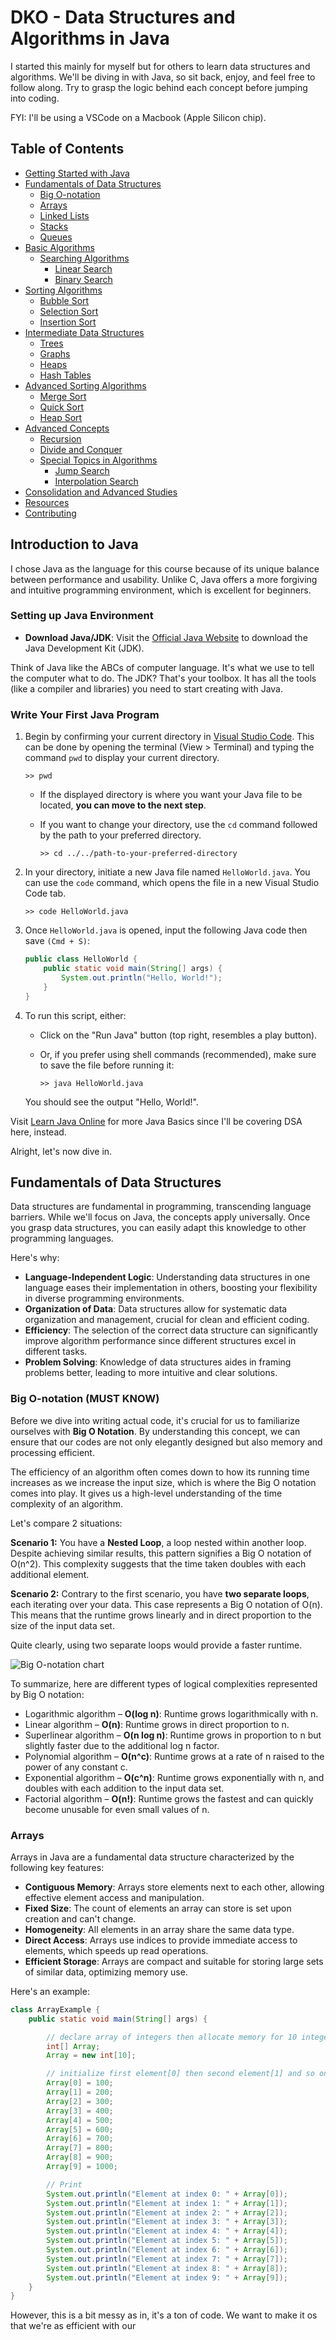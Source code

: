 # DKO - Data Structures and Algorithms in Java

I started this mainly for myself but for others to learn data structures and algorithms. We'll be diving in with Java, so sit back, enjoy, and feel free to follow along. Try to grasp the logic behind each concept before jumping into coding.

FYI: I'll be using a VSCode on a Macbook (Apple Silicon chip).

## Table of Contents

- [Getting Started with Java](#getting-started-with-java)
- [Fundamentals of Data Structures](#fundamentals-of-data-structures)
  - [Big O-notation](#bigonotation)
  - [Arrays](#arrays)
  - [Linked Lists](#linked-lists)
  - [Stacks](#stacks)
  - [Queues](#queues)
- [Basic Algorithms](#basic-algorithms)
  - [Searching Algorithms](#searching-algorithms)
    - [Linear Search](#linear-search)
    - [Binary Search](#binary-search)
- [Sorting Algorithms](#sorting-algorithms)
  - [Bubble Sort](#bubble-sort)
  - [Selection Sort](#selection-sort)
  - [Insertion Sort](#insertion-sort)
- [Intermediate Data Structures](#intermediate-data-structures)
  - [Trees](#trees)
  - [Graphs](#graphs)
  - [Heaps](#heaps)
  - [Hash Tables](#hash-tables)
- [Advanced Sorting Algorithms](#advanced-sorting-algorithms)
  - [Merge Sort](#merge-sort)
  - [Quick Sort](#quick-sort)
  - [Heap Sort](#heap-sort)
- [Advanced Concepts](#advanced-concepts)
  - [Recursion](#recursion)
  - [Divide and Conquer](#divide-and-conquer)
  - [Special Topics in Algorithms](#special-topics-in-algorithms)
    - [Jump Search](#jump-search)
    - [Interpolation Search](#interpolation-search)
- [Consolidation and Advanced Studies](#consolidation-and-advanced-studies)
- [Resources](#resources)
- [Contributing](#contributing)

## Introduction to Java

I chose Java as the language for this course because of its unique balance between performance and usability. Unlike C, Java offers a more forgiving and intuitive programming environment, which is excellent for beginners.

### Setting up Java Environment

- **Download Java/JDK**: Visit the [Official Java Website](https://www.oracle.com/java/technologies/downloads/#java11-mac) to download the Java Development Kit (JDK).

Think of Java like the ABCs of computer language. It's what we use to tell the computer what to do.
The JDK? That's your toolbox. It has all the tools (like a compiler and libraries) you need to start creating with Java.

### Write Your First Java Program

1. Begin by confirming your current directory in [Visual Studio Code](https://code.visualstudio.com/). This can be done by opening the terminal (View > Terminal) and typing the command `pwd` to display your current directory.

   ```shell
   >> pwd
   ```

   - If the displayed directory is where you want your Java file to be located, **you can move to the next step**.
   - If you want to change your directory, use the `cd` command followed by the path to your preferred directory.

     ```shell
     >> cd ../../path-to-your-preferred-directory
     ```

2. In your directory, initiate a new Java file named `HelloWorld.java`. You can use the `code` command, which opens the file in a new Visual Studio Code tab.

   ```shell
   >> code HelloWorld.java
   ```

3. Once `HelloWorld.java` is opened, input the following Java code then save `(Cmd + S)`:

   ```java
   public class HelloWorld {
       public static void main(String[] args) {
           System.out.println("Hello, World!");
       }
   }
   ```

4. To run this script, either:

   - Click on the "Run Java" button (top right, resembles a play button).
   - Or, if you prefer using shell commands (recommended), make sure to save the file before running it:

     ```shell
     >> java HelloWorld.java
     ```

   You should see the output "Hello, World!".

Visit [Learn Java Online](https://www.learnjavaonline.org/) for more Java Basics since I'll be covering DSA here, instead.

Alright, let's now dive in.

## Fundamentals of Data Structures

Data structures are fundamental in programming, transcending language barriers. While we'll focus on Java, the concepts apply universally. Once you grasp data structures, you can easily adapt this knowledge to other programming languages.

Here's why:

- **Language-Independent Logic**: Understanding data structures in one language eases their implementation in others, boosting your flexibility in diverse programming environments.
- **Organization of Data**: Data structures allow for systematic data organization and management, crucial for clean and efficient coding.
- **Efficiency**: The selection of the correct data structure can significantly improve algorithm performance since different structures excel in different tasks.
- **Problem Solving**: Knowledge of data structures aides in framing problems better, leading to more intuitive and clear solutions.

### Big O-notation (MUST KNOW)

Before we dive into writing actual code, it's crucial for us to familiarize ourselves with **Big O Notation**. By understanding this concept, we can ensure that our codes are not only elegantly designed but also memory and processing efficient.

The efficiency of an algorithm often comes down to how its running time increases as we increase the input size, which is where the Big O notation comes into play. It gives us a high-level understanding of the time complexity of an algorithm.

Let's compare 2 situations:

**Scenario 1:** You have a **Nested Loop**, a loop nested within another loop. Despite achieving similar results, this pattern signifies a Big O notation of O(n^2). This complexity suggests that the time taken doubles with each additional element.

**Scenario 2:** Contrary to the first scenario, you have **two separate loops**, each iterating over your data. This case represents a Big O notation of O(n). This means that the runtime grows linearly and in direct proportion to the size of the input data set.

Quite clearly, using two separate loops would provide a faster runtime.

![Big O-notation chart](https://miro.medium.com/v2/resize:fit:4800/format:webp/1*5ZLci3SuR0zM_QlZOADv8Q.jpeg)

To summarize, here are different types of logical complexities represented by Big O notation:

- Logarithmic algorithm – **O(log n)**: Runtime grows logarithmically with n.
- Linear algorithm – **O(n)**: Runtime grows in direct proportion to n.
- Superlinear algorithm – **O(n log n)**: Runtime grows in proportion to n but slightly faster due to the additional log n factor.
- Polynomial algorithm – **O(n^c)**: Runtime grows at a rate of n raised to the power of any constant c.
- Exponential algorithm – **O(c^n)**: Runtime grows exponentially with n, and doubles with each addition to the input data set.
- Factorial algorithm – **O(n!)**: Runtime grows the fastest and can quickly become unusable for even small values of n.

### Arrays

Arrays in Java are a fundamental data structure characterized by the following key features:

- **Contiguous Memory**: Arrays store elements next to each other, allowing effective element access and manipulation.
- **Fixed Size**: The count of elements an array can store is set upon creation and can't change.
- **Homogeneity**: All elements in an array share the same data type.
- **Direct Access**: Arrays use indices to provide immediate access to elements, which speeds up read operations.
- **Efficient Storage**: Arrays are compact and suitable for storing large sets of similar data, optimizing memory use.

Here's an example:

```java
class ArrayExample {
    public static void main(String[] args) {

        // declare array of integers then allocate memory for 10 integers
        int[] Array;
        Array = new int[10];

        // initialize first element[0] then second element[1] and so on...
        Array[0] = 100;
        Array[1] = 200;
        Array[2] = 300;
        Array[3] = 400;
        Array[4] = 500;
        Array[5] = 600;
        Array[6] = 700;
        Array[7] = 800;
        Array[8] = 900;
        Array[9] = 1000;

        // Print
        System.out.println("Element at index 0: " + Array[0]);
        System.out.println("Element at index 1: " + Array[1]);
        System.out.println("Element at index 2: " + Array[2]);
        System.out.println("Element at index 3: " + Array[3]);
        System.out.println("Element at index 4: " + Array[4]);
        System.out.println("Element at index 5: " + Array[5]);
        System.out.println("Element at index 6: " + Array[6]);
        System.out.println("Element at index 7: " + Array[7]);
        System.out.println("Element at index 8: " + Array[8]);
        System.out.println("Element at index 9: " + Array[9]);
    }
}
```

However, this is a bit messy as in, it's a ton of code. We want to make it os that we're as efficient with our
